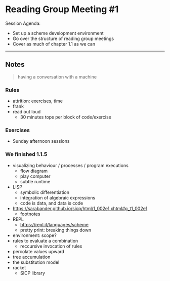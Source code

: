 # Reading Group Meeting #1

Session Agenda:
  - Set up a scheme development environment 
  - Go over the structure of reading group meetings 
  - Cover as much of chapter 1.1 as we can 

___

## Notes

> having a conversation with a machine

### Rules
  - attrition: exercises, time
  - frank
  - read out loud
    + 30 minutes tops per block of code/exercise

### Exercises
  - Sunday afternoon sessions

### We finished 1.1.5
  - visualizing behaviour / processes / program executions
    + flow diagram
    + play computer
    + subtle runtime
  - LISP
    + symbolic differentiation
    + integration of algebraic expressions
    + code is data, and data is code
  - https://sarabander.github.io/sicp/html/1_002e1.xhtml#g_t1_002e1
    + footnotes
  - REPL
    + https://repl.it/languages/scheme
    + pretty print: breaking things down
  - environment: scope?
  - rules to evaluate a combination
    + reccursive invocation of rules
  - percolate values upward
  - tree accumulation
  - the substitution model
  - racket
    + SICP library
